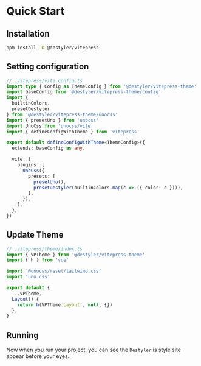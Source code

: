 # Quick Start

## Installation

```bash
npm install -D @destyler/vitepress
```

## Setting configuration

```ts
// .vitepress/vite.config.ts
import type { Config as ThemeConfig } from '@destyler/vitepress-theme'
import baseConfig from '@destyler/vitepress-theme/config'
import {
  builtinColors,
  presetDestyler
} from '@destyler/vitepress-theme/unocss'
import { presetUno } from 'unocss'
import UnoCss from 'unocss/vite'
import { defineConfigWithTheme } from 'vitepress'

export default defineConfigWithTheme<ThemeConfig>({
  extends: baseConfig as any,

  vite: {
    plugins: [
      UnoCss({
        presets: [
          presetUno(),
          presetDestyler(builtinColors.map(c => ({ color: c }))),
        ],
      }),
    ],
  },
})
```

## Update Theme

```ts
// .vitepress/theme/index.ts
import { VPTheme } from '@destyler/vitepress-theme'
import { h } from 'vue'

import '@unocss/reset/tailwind.css'
import 'uno.css'

export default {
  ...VPTheme,
  Layout() {
    return h(VPTheme.Layout!, null, {})
  },
}
```

## Running

Now when you run your project, you can see the `Destyler` is style site appear before your eyes.
